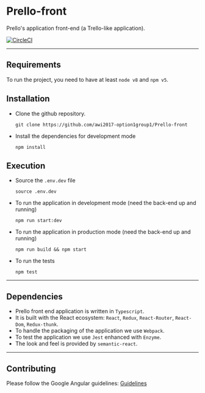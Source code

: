 
# Prello-front

Prello's application front-end (a Trello-like application).

[![CircleCI](https://circleci.com/gh/awi2017-option1group1/Prello-front/tree/master.svg?style=svg)](https://circleci.com/gh/awi2017-option1group1/Prello-front/tree/master)

- - - - - - - - -

## Requirements

To run the project, you need to have at least `node v8` and `npm v5`.

## Installation

- Clone the github repository. 

    `git clone https://github.com/awi2017-option1group1/Prello-front`
- Install the dependencies for development mode 

	`npm install`

## Execution

- Source the `.env.dev` file

    `source .env.dev`
- To run the application in development mode (need the back-end up and running) 

    `npm run start:dev`
- To run the application in production mode (need the back-end up and running) 

	`npm run build && npm start`
- To run the tests

	`npm test`

- - - - - - - - -

## Dependencies

- Prello front end application is written in `Typescript`.  
- It is built with the React ecosystem: `React`, `Redux`, `React-Router`, `React-Dom`, `Redux-thunk`.  
- To handle the packaging of the application we use `Webpack`.  
- To test the application we use `Jest` enhanced with `Enzyme`.
- The look and feel is provided by `semantic-react`.

- - - - - - - - -

## Contributing

Please follow the Google Angular guidelines: 
[Guidelines](https://github.com/angular/angular.js/blob/master/CONTRIBUTING.md#-git-commit-guidelines)




